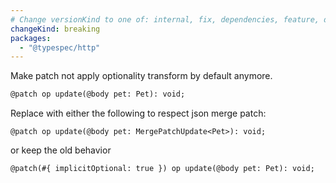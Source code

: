 ```yaml
---
# Change versionKind to one of: internal, fix, dependencies, feature, deprecation, breaking
changeKind: breaking
packages:
  - "@typespec/http"
---
```


Make patch not apply optionality transform by default anymore. 

```diff lang=tsp
@patch op update(@body pet: Pet): void;
```

Replace with either the following to respect json merge patch:

```tsp
@patch op update(@body pet: MergePatchUpdate<Pet>): void;
```

or keep the old behavior

```tsp
@patch(#{ implicitOptional: true }) op update(@body pet: Pet): void;
```
